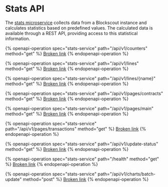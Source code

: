 # Stats API

The [stats microservice](https://github.com/blockscout/blockscout-rs/tree/main/stats) collects data from a Blockscout instance and calculates statistics based on predefined values. The calculated data is available through a REST API, providing access to this statistical information.&#x20;

{% openapi-operation spec="stats-service" path="/api/v1/counters" method="get" %}
[Broken link](broken-reference)
{% endopenapi-operation %}

{% openapi-operation spec="stats-service" path="/api/v1/lines" method="get" %}
[Broken link](broken-reference)
{% endopenapi-operation %}

{% openapi-operation spec="stats-service" path="/api/v1/lines/{name}" method="get" %}
[Broken link](broken-reference)
{% endopenapi-operation %}

{% openapi-operation spec="stats-service" path="/api/v1/pages/contracts" method="get" %}
[Broken link](broken-reference)
{% endopenapi-operation %}

{% openapi-operation spec="stats-service" path="/api/v1/pages/main" method="get" %}
[Broken link](broken-reference)
{% endopenapi-operation %}

{% openapi-operation spec="stats-service" path="/api/v1/pages/transactions" method="get" %}
[Broken link](broken-reference)
{% endopenapi-operation %}

{% openapi-operation spec="stats-service" path="/api/v1/update-status" method="get" %}
[Broken link](broken-reference)
{% endopenapi-operation %}

{% openapi-operation spec="stats-service" path="/health" method="get" %}
[Broken link](broken-reference)
{% endopenapi-operation %}

{% openapi-operation spec="stats-service" path="/api/v1/charts/batch-update" method="post" %}
[Broken link](broken-reference)
{% endopenapi-operation %}

